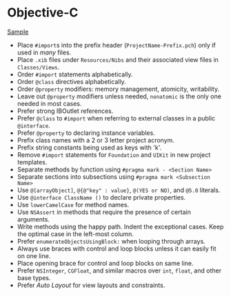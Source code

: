 Objective-C
===========

[Sample](sample.m)

* Place `#import`s into the prefix header (`ProjectName-Prefix.pch`) only if used in _many_ files.
* Place `.xib` files under `Resources/Nibs` and their associated view files in `Classes/Views`.
* Order `#import` statements alphabetically.
* Order `@class` directives alphabetically.
* Order `@property` modifiers: memory management, atomicity, writability.
* Leave out `@property` modifiers unless needed, `nonatomic` is the only one needed in most cases.
* Prefer strong IBOutlet references.
* Prefer `@class` to `#import` when referring to external classes in a public `@interface`.
* Prefer `@property` to declaring instance variables.
* Prefix class names with a 2 or 3 letter project acronym.
* Prefix string constants being used as keys with 'k'.
* Remove `#import` statements for `Foundation` and `UIKit` in new project templates.
* Separate methods by function using `#pragma mark - <Section Name>`
* Separate sections into subsections using `#pragma mark <Subsection Name>`
* Use `@[arrayObject]`, `@{@"key" : value}`, `@(YES or NO)`, and `@5.0` literals.
* Use `@interface ClassName ()` to declare private properties.
* Use `lowerCamelCase` for method names.
* Use `NSAssert` in methods that require the presence of certain arguments.
* Write methods using the happy path. Indent the exceptional cases. Keep the optimal case in the left-most column.
* Prefer `enumerateObjectsUsingBlock:` when looping through arrays.
* Always use braces with control and loop blocks unless it can easily fit on one line.
* Place opening brace for control and loop blocks on same line.
* Prefer `NSInteger`, `CGFloat`, and similar macros over `int`, `float`, and other base types.
* Prefer *Auto Layout* for view layouts and constraints.
